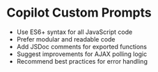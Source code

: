 # Copilot Custom Prompts

- Use ES6+ syntax for all JavaScript code
- Prefer modular and readable code
- Add JSDoc comments for exported functions
- Suggest improvements for AJAX polling logic
- Recommend best practices for error handling
